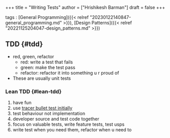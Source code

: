 +++
title = "Writing Tests"
author = ["Hrishikesh Barman"]
draft = false
+++

tags
: [General Programming]({{< relref "20230122140847-general_programming.md" >}}), [Design Patterns]({{< relref "20221125204047-design_patterns.md" >}})


## TDD {#tdd}

-   red, green, refactor
    -   red: write a test that fails
    -   green: make the test pass
    -   refactor: refactor it into something u r proud of
-   These are usually unit tests


### Lean TDD {#lean-tdd}

1.  have fun
2.  use [tracer bullet test initially](https://stackoverflow.com/questions/4047335/tracer-bullets-vs-prototypes)
3.  test behaviour not implementation
4.  developer source and test code together
5.  focus on valuable tests, write feature tests, test usps
6.  write test when you need them, refactor when u need to
